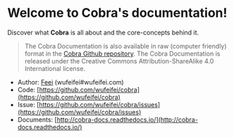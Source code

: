 Welcome to Cobra's documentation!
=================================

Discover what **Cobra** is all about and the core-concepts behind it.

> The Cobra Documentation is also available in raw (computer friendly) format in the [Cobra Github repository](https://github.com/wufeifei/cobra/docs). The Cobra Documentation is released under the Creative Commons Attribution-ShareAlike 4.0 International license.

- Author: [Feei](http://wufeifei.com) (wufeifei#wufeifei.com)
- Code: [https://github.com/wufeifei/cobra](https://github.com/wufeifei/cobra)
- Issue: [https://github.com/wufeifei/cobra/issues](https://github.com/wufeifei/cobra/issues)
- Documents: [http://cobra-docs.readthedocs.io/](http://cobra-docs.readthedocs.io/)